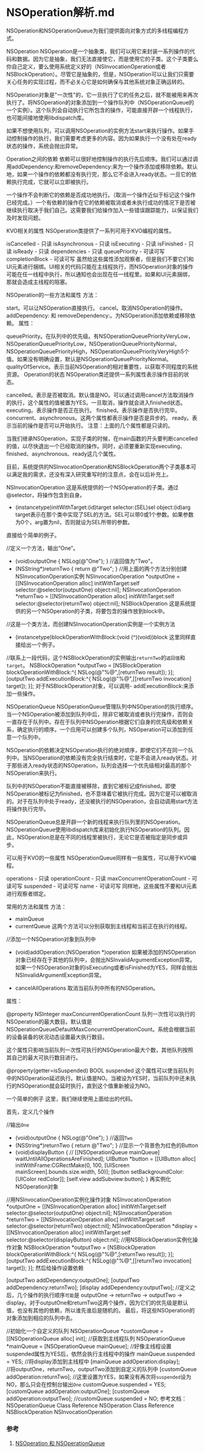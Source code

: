 
# NSOperation解析.md


NSOperation和NSOperationQueue为我们提供面向对象方式的多线程编程方式。

NSOperation
NSOperation是一个抽象类，我们可以用它来封装一系列操作的代码和数据。因为它是抽象，我们无法直接使它，而是使用它的子类。这个子类要么你自己定义，要么使用系统定义好的（NSInvocationOperation或者NSBlockOperation）。尽管它是抽象的，但是，NSOperation可以让我们只需要关心任务的实现过程，而不必关心它是如何确保与其他系统对象正确运转的。

NSOperation对象是"一次性"的，它一旦执行了它的任务之后，就不能被用来再次执行了。将NSOperation的对象添加到一个操作队列中（NSOperationQueue的一个实例）。这个队列会自动执行它所包含的操作，可能直接开辟一个线程执行，也可能间接地使用libdispatch库。

如果不想使用队列，可以调用NSOperation的实例方法start来执行操作。如果手动控制操作的执行，我们需要考虑更多的内容。因为如果执行一个没有处在ready状态的操作，系统会抛出异常。

Operation之间的依赖
依赖可以很好地控制操作的执行先后顺序。我们可以通过调用addDependency:和removeDependency:来为一个操作添加或移除依赖。默认地，如果一个操作的依赖都没有执行完，那么它不会进入ready状态。一旦它的依赖执行完成，它就可以立即被执行。

一个操作不会判断它的依赖是否成功地执行。（取消一个操作近似于标记这个操作已经完成。）一个有依赖的操作在它的依赖被取消或者未执行成功的情况下是否被继续执行取决于我们自己。这需要我们给操作加入一些错误跟踪能力，以保证我们及时发现问题。

KVO相关的属性
NSOperation类提供了一系列可用于KVO编程的属性。

isCancelled - 只读
isAsynchronous - 只读
isExecuting - 只读
isFinished - 只读
isReady - 只读
dependencies - 只读
queuePriority - 可读可写
completionBlock - 可读可写
虽然给这些属性添加观察者，但是我们不要它们和UI元素进行捆绑。UI相关的代码只能在主线程执行，而NSOperation对象的操作可能在任一线程中执行，所以通知也会出现在任一线程里。如果和UI元素捆绑，那就会造成主线程的阻塞。

NSOperation的一些方法和属性
方法：

start。可以让NSOperation直接执行。
cancel。取消NSOperation的操作。
addDependency: 和 removeDependency:。为NSOperation添加依赖或移除依赖。
属性：

queuePriority。在队列中的优先级。有NSOperationQueuePriorityVeryLow，NSOperationQueuePriorityLow，NSOperationQueuePriorityNormal，NSOperationQueuePriorityHigh，NSOperationQueuePriorityVeryHigh5个值。如果没有明确设置，默认是NSOperationQueuePriorityNormal。
qualityOfService。表示当前NSOperation的相对重要性，以获取不同程度的系统资源。
Operation的状态
NSOperation类还提供一系列属性表示操作目前的状态。

cancelled。表示是否被取消。默认值是NO。可以通过调用cancel方法取消操作的执行，这个属性的值被置为YES。一旦取消，操作就会进入finished状态。
executing。表示操作是否正在执行。
finished。表示操作是否执行完毕。
concurrent、asynchronous。这两个属性都表示操作是否是异步的。
ready。表示当前的操作是否可以开始执行。
注意：上面的几个属性都是只读的。

当我们继承NSOperation，实现子类的时候，在main函数的开头要判断cancelled的值，以尽快退出一个已经取消的操作。同时，必须要重新实现executing、finished、asynchronous、ready这几个属性。

目前，系统提供的NSInvocationOperation和NSBlockOperation两个子类基本可以满足我的需求，还没有深入研究重写时的注意点，会在以后补充上。

NSInvocationOperation
这是系统提供的一个NSOperation的子类。通过@selector，将操作包含到自身。

- (instancetype)initWithTarget:(id)target
                      selector:(SEL)sel
                        object:(id)arg
target表示在那个类中实现了SEL的方法。SEL可以带0或1个参数。如果参数为0个，arg置为nil，否则就设为SEL所带的参数。

直接给个简单的例子。

//定义一个方法，输出“One”。
- (void)outputOne {
    NSLog(@"One");
}
//返回值为"Two"。
- (NSString*)returnTwo {
    return @"Two";
}
//用上面的两个方法分别创建NSInvocationOperation实例
NSInvocationOperation *outputOne = [[NSInvocationOperation alloc] initWithTarget:self selector:@selector(outputOne) object:nil];
NSInvocationOperation *returnTwo = [[NSInvocationOperation alloc] initWithTarget:self selector:@selector(returnTwo) object:nil];
NSBlockOperation
这是系统提供的另一个NSOperation的子类，将要包含的操作放到block中。

//这是一个类方法，而创建NSInvocationOperation实例是一个实例方法
+ (instancetype)blockOperationWithBlock:(void (^)(void))block
这里同样直接给出一个例子。

//联系上一段代码，这个NSBlockOperation的实例输出`returnTwo`的`返回值`和`target`。
NSBlockOperation *outputTwo = [NSBlockOperation blockOperationWithBlock:^{
        NSLog(@"%@",[returnTwo result]);
    }];
[outputTwo addExecutionBlock:^{
    NSLog(@"%@",[[returnTwo invocation] target]);
}];
对于NSBlockOperation对象，可以调用- addExecutionBlock:来添加一些操作。

NSOperationQueue
NSOperationQueue管理队列中NSOperation的执行顺序。当一个NSOperation被添加到队列中后，除非它被取消或者执行完操作，否则会一直存在于队列中。存在于队列中NSOperation根据它们自身的优先级和依赖关系，确定执行的顺序。一个应用可以创建多个队列，NSOperation可以添加到任意一个队列中。

NSOperation的依赖决定NSOperation执行的绝对顺序，即使它们不在同一个队列中。当NSOperation的依赖没有完全执行结束时，它是不会进入ready状态。对于那些进入ready状态的NSOperation，队列会选择一个优先级相对最高的那个NSOperation来执行。

队列中的NSOperation不能直接被移除，直到它被标记成finished。即使NSOperation被标记为finished，也不意味着它被执行完成。因为它是可以被取消的。对于在队列中处于ready，还没被执行的NSOperation，会自动调用start方法将操作执行完毕。

NSOperationQueue总是开辟一个新的线程来执行队列里的NSOperation。NSOperationQueue使用libdispatch库来初始化执行NSOperation的队列。因此，NSOperation总是在不同的线程里被执行，无论它是否被指定是同步或异步。

可以用于KVO的一些属性
NSOperationQueue同样有一些属性，可以用于KVO编程。

operations - 只读
operationCount - 只读
maxConcurrentOperationCount - 可读可写
suspended - 可读可写
name - 可读可写
同样地，这些属性不要和UI元素进行观察者绑定。

常用的方法和属性
方法：

+ mainQueue
+ currentQueue
这两个方法可以分别获取到主线程和当前正在执行的线程。

//添加一个NSOperation对象到队列中
- (void)addOperation:(NSOperation *)operation
如果被添加的NSOperation对象已经存在于其他的队列中，会抛出NSInvalidArgumentException异常。如果一个NSOperation对象的isExecuting或者isFinished为YES，同样会抛出NSInvalidArgumentException异常。

- cancelAllOperations
取消当前队列中所有的NSOperation。

属性：

@property NSInteger maxConcurrentOperationCount
队列一次性可以执行的NSOperation的最大数目。默认值是NSOperationQueueDefaultMaxConcurrentOperationCount。系统会根据当前的设备装备的状况动态设置最大执行数目。

这个属性只影响当前队列一次性可执行的NSOperation最大个数，其他队列按照其自己的最大可执行数目进行。

@property(getter=isSuspended) BOOL suspended
这个属性可以使当前队列中的NSOperation延迟执行。默认值是NO。当被设为YES时，当前队列中还未执行的NSOperation就会延时执行，直到这个值重新被设为NO。

一个简单的例子
这里，我们继续使用上面给出的代码。

首先，定义几个操作

//输出`One`
- (void)outputOne {
    NSLog(@"One");
}
//返回`Two`
- (NSString*)returnTwo {
    return @"Two";
}
//显示一个背景色为红色的Button
- (void)displayButton {
    //    [[NSOperationQueue mainQueue] waitUntilAllOperationsAreFinished];
    UIButton *button = [[UIButton alloc] initWithFrame:CGRectMake(0, 100, [UIScreen mainScreen].bounds.size.width, 50)];
    [button setBackgroundColor:[UIColor redColor]];
    [self.view addSubview:button];
}
再实例化NSOperation对象

//用NSInvocationOperation实例化操作对象
NSInvocationOperation *outputOne = [[NSInvocationOperation alloc] initWithTarget:self selector:@selector(outputOne) object:nil];
NSInvocationOperation *returnTwo = [[NSInvocationOperation alloc] initWithTarget:self selector:@selector(returnTwo) object:nil];
NSInvocationOperation *display = [[NSInvocationOperation alloc] initWithTarget:self selector:@selector(displayButton) object:nil];
//用NSBlockOperation实例化操作对象
NSBlockOperation *outputTwo = [NSBlockOperation blockOperationWithBlock:^{
    NSLog(@"%@",[returnTwo result]);
}];
[outputTwo addExecutionBlock:^{
    NSLog(@"%@",[[returnTwo invocation] target]);
}];
然后给操作设置依赖

[outputTwo addDependency:outputOne];
[outputTwo addDependency:returnTwo];
[display addDependency:outputTwo];
//定义之后，几个操作的执行顺序`可能`是 outputOne -> returnTwo -> outputTwo -> display。对于outputOne和returnTwo这两个操作，因为它们的优先级是默认值，也没有其他的依赖，所以谁先谁后是随机的。
最后，将这些NSOperation的对象添加到相应的队列中去。

//初始化一个自定义的队列
NSOperationQueue *customQueue = [[NSOperationQueue alloc] init];
//获取到主线程队列
NSOperationQueue *mainQueue = [NSOperationQueue mainQueue];
//好像主线程设置suspended属性为YES后，依然会执行主线程中的操作
mainQueue.suspended = YES;
//将display添加到主线程中
[mainQueue addOperation:display];  
//将outputOne，returnTwo，outputTwo添加到自定义的队列中
[customQueue addOperation:returnTwo];
//这里设置为YES，如果没有再次将`suspended`设为NO，那么只会在控制台输出`One`
customQueue.suspended = YES;
[customQueue addOperation:outputOne];
[customQueue addOperation:outputTwo];
//customQueue.suspended = NO;
参考文档： 
NSOperationQueue Class Reference 
NSOperation Class Reference 
NSBlockOperation 
NSInvocationOperation


### 参考 
1. [NSOperation 和 NSOperationQueue](https://segmentfault.com/a/1190000004522337)

